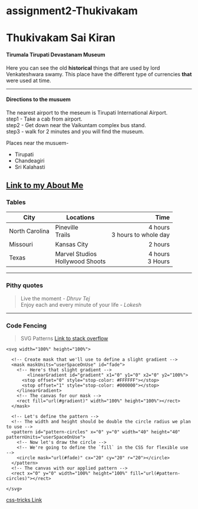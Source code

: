 # assignment2-Thukivakam
# Thukivakam Sai Kiran
#### Tirumala Tirupati Devastanam Museum

Here you can see the  old **historical** things that are  used by lord Venkateshwara swamy. This place have the different type of currencies **that** were used at time.

---
#### Directions to the musuem

The nearest airport to the meseum is Tirupati International Airport.<br>
step1 - Take a cab from airport.<br>
step2 - Get down near the Vaikuntam complex bus stand.<br>
step3 - walk for 2 minutes and you will find the museum.<br>

Places near the musuem-
- Tirupati
- Chandeagiri
- Sri Kalahasti

[Link to my About Me](https://github.com/saikirant1/assignment2-Thukivakam/blob/main/README.md)
---
### Tables
| City | Locations | Time |
| --- | --- | ---: |
| North Carolina | Pineville <br> Trails | 4 hours <br> 3 hours to whole day |
| Missouri | Kansas City | 2 hours |
| Texas | Marvel Studios <br> Hollywood Shoots | 4 hours <br> 3 Hours |

---
### Pithy quotes
>Live the moment - *Dhruv Tej* <br>
>Enjoy each and every minute of your life - *Lokesh*

---
### Code Fencing
>SVG Patterns
[Link to stack overflow](https://stackoverflow.com/questions/50283115/filling-a-rotating-circular-svg-with-a-pattern-image)
```
<svg width="100%" height="100%">
  
  <!-- Create mask that we'll use to define a slight gradient -->
  <mask maskUnits="userSpaceOnUse" id="fade">
    <!-- Here's that slight gradient -->
     	<linearGradient id="gradient" x1="0" y1="0" x2="0" y2="100%">
      <stop offset="0" style="stop-color: #FFFFFF"></stop>
      <stop offset="1" style="stop-color: #000000"></stop>
    </linearGradient>
    <!-- The canvas for our mask -->
    <rect fill="url(#gradient)" width="100%" height="100%"></rect>
  </mask>
    
  <!-- Let's define the pattern -->
  <!-- The width and height should be double the circle radius we plan to use -->
  <pattern id="pattern-circles" x="0" y="0" width="40" height="40" patternUnits="userSpaceOnUse">
    <!-- Now let's draw the circle -->
    <!-- We're going to define the `fill` in the CSS for flexible use -->
    <circle mask="url(#fade)" cx="20" cy="20" r="20"></circle>
  </pattern>
  <!-- The canvas with our applied pattern -->
  <rect x="0" y="0" width="100%" height="100%" fill="url(#pattern-circles)"></rect>
  
</svg>
```
[css-tricks Link](https://css-tricks.com/snippets/svg/svg-patterns/)